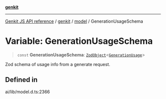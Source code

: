 [**genkit**](../../README.md)

***

[Genkit JS API reference](../../../README.md) / [genkit](../../README.md) / [model](../README.md) / GenerationUsageSchema

# Variable: GenerationUsageSchema

> `const` **GenerationUsageSchema**: [`ZodObject`](../../namespaces/z/classes/ZodObject.md)\<[`GenerationUsage`](../../type-aliases/GenerationUsage.md)\>

Zod schema of usage info from a generate request.

## Defined in

ai/lib/model.d.ts:2366
